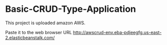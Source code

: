 # Basic-CRUD-Type-Application

This project is uploaded amazon AWS.

Paste it to the web browser URL
http://awscrud-env.eba-pdjeegfg.us-east-2.elasticbeanstalk.com/

